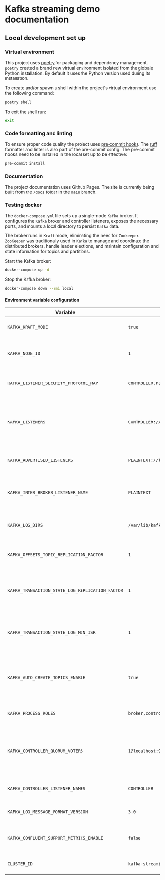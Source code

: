 # Kafka streaming demo documentation

## Local development set up

### Virtual environment
This project uses [poetry](https://python-poetry.org/) for packaging and dependency management.
`poetry` created a brand new virtual environment isolated from the globale Python installation.
By default it  uses the Python version used during its installation.

To create and/or spawn a shell within the project's virtual environment use the following command:
```bash
poetry shell
```

To exit the shell run:
```bash
exit
```

### Code formatting and linting
To ensure proper code quality the project uses [pre-commit hooks](https://pre-commit.com/).
The [ruff](https://docs.astral.sh/ruff/) formatter and linter is also part of the pre-commit config.
The pre-commit hooks need to be installed in the local set up to be effective:
```bash
pre-commit install
```

### Documentation
The project documentation uses Github Pages. The site is currently being built from the `/docs` folder in the `main` branch.


### Testing docker
The `docker-compose.yml` file sets up a single-node `Kafka` broker. It configures the `Kafka` broker and controller listeners,
exposes the necessary ports, and mounts a local directory to persist `Kafka` data.

The broker runs in `Kraft` mode, eliminating the need for `Zookeeper`. `ZooKeeper` was traditionally used in `Kafka` to manage and coordinate the distributed brokers, handle leader elections, and maintain configuration and state information for topics and partitions.

Start the Kafka broker:
```bash
docker-compose up -d
```

Stop the Kafka broker:
```bash
docker-compose down --rmi local
```

#### Environment variable configuration

| Variable | Value | Description |
|----------|-------|-------------|
| `KAFKA_KRAFT_MODE` | `true` | enable `Kafka` Raft (~`KRaft`) mode |
| `KAFKA_NODE_ID` | `1` | unique identifier for the `Kafka` broker within the cluster |
| `KAFKA_LISTENER_SECURITY_PROTOCOL_MAP` | `CONTROLLER:PLAINTEXT,PLAINTEXT:PLAINTEXT` | maps listener names to security protocols |
| `KAFKA_LISTENERS` | `CONTROLLER://0.0.0.0:9093,PLAINTEXT://0.0.0.0:9092` | the broker will listen for controller communication on port `9093` and for client communication on port `9092` |
| `KAFKA_ADVERTISED_LISTENERS` | `PLAINTEXT://localhost:9092` | clients will connect to the broker using `localhost:9092` |
| `KAFKA_INTER_BROKER_LISTENER_NAME` | `PLAINTEXT` | the listener that brokers will use to communicate with each other |
| `KAFKA_LOG_DIRS` | `/var/lib/kafka/data` | the directory where `Kafka` will store its log data |
| `KAFKA_OFFSETS_TOPIC_REPLICATION_FACTOR` | `1` | the replication factor for the offsets (single-node setup) |
| `KAFKA_TRANSACTION_STATE_LOG_REPLICATION_FACTOR` | `1` | the replication factor for the [transaction state](https://kafka.apache.org/documentation/#upgrade_11_exactly_once_semantics) log topic (single-node setup) |
| `KAFKA_TRANSACTION_STATE_LOG_MIN_ISR` | `1` | the minimum in-sync replicas for the [transaction state](https://kafka.apache.org/documentation/#upgrade_11_exactly_once_semantics) log topic (single-node setup) |
| `KAFKA_AUTO_CREATE_TOPICS_ENABLE` | `true` | enable automatic creation of topics when a non-existent topic is requested |
| `KAFKA_PROCESS_ROLES` | `broker,controller` | the process will act as both a broker and a controller |
| `KAFKA_CONTROLLER_QUORUM_VOTERS` | `1@localhost:9093` | the quorum voters for the controller: the controller with `KAFKA_NODE_ID == 1` will listen on `localhost:9093` |
| `KAFKA_CONTROLLER_LISTENER_NAMES` | `CONTROLLER` | the listener names that the controller will use |
| `KAFKA_LOG_MESSAGE_FORMAT_VERSION` | `3.0` | the log message format version |
| `KAFKA_CONFLUENT_SUPPORT_METRICS_ENABLE` | `false` | disable the collection of `Confluent` support metrics |
| `CLUSTER_ID` | `kafka-streaming-demo-cluster` |  the unique identifier of the `Kafka` broker |

